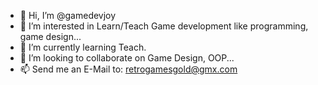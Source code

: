 - 👋 Hi, I’m @gamedevjoy
- 👀 I’m interested in Learn/Teach Game development like programming, game design...
- 🌱 I’m currently learning Teach.
- 💞️ I’m looking to collaborate on Game Design, OOP...
- 📫 Send me an E-Mail to: retrogamesgold@gmx.com

<!---
gamedevjoy/gamedevjoy is a ✨ special ✨ repository because its `README.md` (this file) appears on your GitHub profile.
You can click the Preview link to take a look at your changes.
--->
